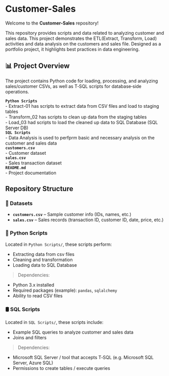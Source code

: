 # Customer-Sales

Welcome to the **Customer-Sales** repository!  

This repository provides scripts and data related to analyzing customer and sales data. 
This project demonstrates the ETL(Extract, Transform, Load) activities and data analysis on the customers and sales file.
Designed as a portfolio project, it highlights best practices in data engineering.

## 📊 Project Overview

The project contains Python code for loading, processing, and analyzing sales/customer CSVs, as well as T‑SQL scripts for database‑side operations.  
 
**`Python Scripts`**  
      - Extract-01 has scripts to extract data from CSV files and load to staging tables  
      - Transform_02 has scripts to clean up data from the staging tables  
      - Load_03 had scripts to load the cleaned up data to SQL Database (SQL Server DB)        
**`SQL Scripts`**  
      - Data Analysis is used to perfprm basic and necessary analysis on the customer and sales data     
**`customers.csv`**  
      - Customer dataset  
**`sales.csv`**   
      - Sales transaction dataset  
**`README.md`**   
      - Project documentation  

## Repository Structure
### 📁 Datasets

- **`customers.csv`** – Sample customer info (IDs, names, etc.)
- **`sales.csv`** – Sales records (transaction ID, customer ID, date, price, etc.)

### 🐍 Python Scripts

Located in `Python Scripts/`, these scripts perform:
- Extracting data from csv files
- Cleaning and transformation
- Loading data to SQL Database

> Dependencies:
- Python 3.x installed  
- Required packages (example): `pandas`, `sqlalchemy`
- Ability to read CSV files

### 🛢 SQL Scripts

Located in `SQL Scripts/`, these scripts include:
- Example SQL queries to analyze customer and sales data
- Joins and filters

> Dependencies:
- Microsoft SQL Server / tool that accepts T‑SQL (e.g. Microsoft SQL Server, Azure SQL)  
- Permissions to create tables / execute queries
